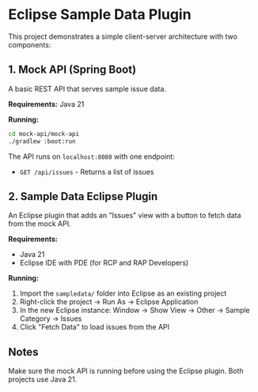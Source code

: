 # Eclipse Sample Data Plugin

This project demonstrates a simple client-server architecture with two components:

## 1. Mock API (Spring Boot)

A basic REST API that serves sample issue data.

**Requirements:** Java 21

**Running:**
```bash
cd mock-api/mock-api
./gradlew :boot:run
```

The API runs on `localhost:8080` with one endpoint:
- `GET /api/issues` - Returns a list of issues

## 2. Sample Data Eclipse Plugin

An Eclipse plugin that adds an "Issues" view with a button to fetch data from the mock API.

**Requirements:** 
- Java 21
- Eclipse IDE with PDE (for RCP and RAP Developers)

**Running:**
1. Import the `sampledata/` folder into Eclipse as an existing project
2. Right-click the project → Run As → Eclipse Application
3. In the new Eclipse instance: Window → Show View → Other → Sample Category → Issues
4. Click "Fetch Data" to load issues from the API

## Notes

Make sure the mock API is running before using the Eclipse plugin. Both projects use Java 21.
